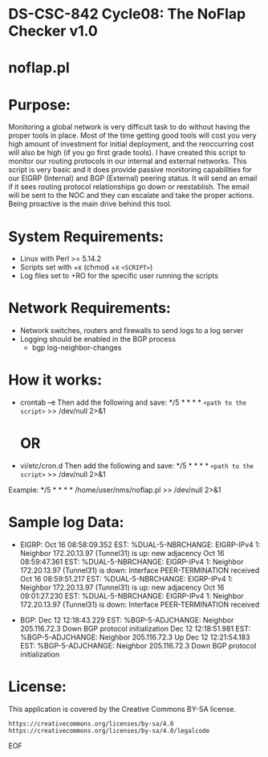 # DS-CSC-842 Cycle08: The NoFlap Checker v1.0
# noflap.pl

# Purpose:
Monitoring a global network is very difficult task to do without having the proper tools in place. Most of the time getting good tools will cost you very high amount of investment for initial deployment, and the reoccurring cost will also be high (if you go first grade tools). I have created this script to monitor our routing protocols in our internal and external networks. This script is very basic and it does provide passive monitoring capabilities for our EIGRP (Internal) and BGP (External) peering status. It will send an email if it sees routing protocol relationships go down or reestablish. The email will be sent to the NOC and they can escalate and take the proper actions. Being proactive is the main drive behind this tool.    

# System Requirements: 
- Linux with Perl >= 5.14.2
- Scripts set with +x (chmod +x `<SCRIPT>`)
- Log files set to +RO for the specific user running the scripts 

# Network Requirements:
- Network switches, routers and firewalls to send logs to a log server
- Logging should be enabled in the BGP process
    - bgp log-neighbor-changes 

# How it works: 
- crontab –e 
Then add the following and save: */5 * * * * `<path to the script>` >> /dev/null 2>&1
   # OR
- vi/etc/cron.d
Then add the following and save: */5 * * * * `<path to the script>` >> /dev/null 2>&1

Example:
*/5 * * * * /home/user/nms/noflap.pl >> /dev/null 2>&1

# Sample log Data:
- EIGRP: 
Oct 16 08:58:09.352 EST: %DUAL-5-NBRCHANGE: EIGRP-IPv4 1: Neighbor 172.20.13.97 (Tunnel31) is up: new adjacency
Oct 16 08:59:47.361 EST: %DUAL-5-NBRCHANGE: EIGRP-IPv4 1: Neighbor 172.20.13.97 (Tunnel31) is down: Interface PEER-TERMINATION received
Oct 16 08:59:51.217 EST: %DUAL-5-NBRCHANGE: EIGRP-IPv4 1: Neighbor 172.20.13.97 (Tunnel31) is up: new adjacency
Oct 16 09:01:27.230 EST: %DUAL-5-NBRCHANGE: EIGRP-IPv4 1: Neighbor 172.20.13.97 (Tunnel31) is down: Interface PEER-TERMINATION received

- BGP: 
Dec 12 12:18:43.229 EST: %BGP-5-ADJCHANGE: Neighbor 205.116.72.3 Down BGP protocol initialization
Dec 12 12:18:51.981 EST: %BGP-5-ADJCHANGE: Neighbor 205.116.72.3 Up
Dec 12 12:21:54.183 EST: %BGP-5-ADJCHANGE: Neighbor 205.116.72.3 Down BGP protocol initialization


# License:

This application is covered by the Creative Commons BY-SA license.

    https://creativecommons.org/licenses/by-sa/4.0
    https://creativecommons.org/licenses/by-sa/4.0/legalcode

EOF


